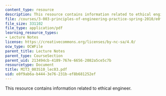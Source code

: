 ```yaml
---
content_type: resource
description: This resource contains information related to ethical engineer.
file: /courses/3-003-principles-of-engineering-practice-spring-2010/e0f9ab6ab4443e76231bef8b681252ef_MIT3_003S10_lec03.pdf
file_size: 331102
file_type: application/pdf
learning_resource_types:
- Lecture Notes
license: https://creativecommons.org/licenses/by-nc-sa/4.0/
ocw_type: OCWFile
parent_title: Lecture Notes
parent_type: CourseSection
parent_uid: 213494cb-4189-767e-6656-2082a5ce5c7b
resourcetype: Document
title: MIT3_003S10_lec03.pdf
uid: e0f9ab6a-b444-3e76-231b-ef8b681252ef
---
```

This resource contains information related to ethical engineer.